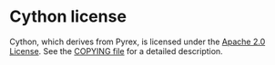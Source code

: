 # Cython license

Cython, which derives from Pyrex, is licensed under the [Apache 2.0 License](https://www.apache.org/licenses/LICENSE-2.0.html).
See the [COPYING file](https://github.com/cython/cython/blob/3.0.10/COPYING.txt) for a detailed description.

